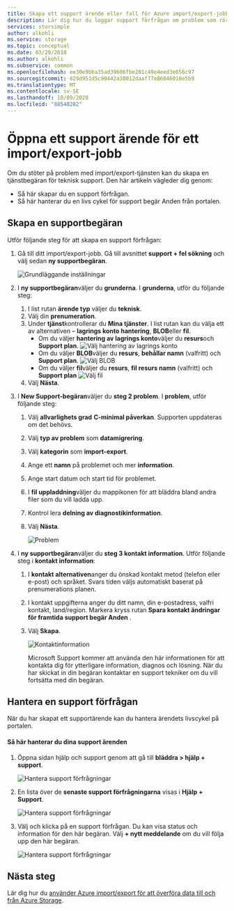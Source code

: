 ```yaml
---
title: Skapa ett support ärende eller fall för Azure import/export-jobbet | Microsoft Docs
description: Lär dig hur du loggar support förfrågan om problem som rör ditt import/export-jobb.
services: storsimple
author: alkohli
ms.service: storage
ms.topic: conceptual
ms.date: 03/29/2018
ms.author: alkohli
ms.subservice: common
ms.openlocfilehash: ee30e9bba35ad39606fbe201c49e4eed3e656c97
ms.sourcegitcommit: 829d951d5c90442a38012daaf77e86046018e5b9
ms.translationtype: MT
ms.contentlocale: sv-SE
ms.lasthandoff: 10/09/2020
ms.locfileid: "88548282"
---
```

# <a name="open-a-support-ticket-for-an-importexport-job"></a>Öppna ett support ärende för ett import/export-jobb

Om du stöter på problem med import/export-tjänsten kan du skapa en tjänstbegäran för teknisk support. Den här artikeln vägleder dig genom:

* Så här skapar du en support förfrågan.
* Så här hanterar du en livs cykel för support begär Anden från portalen.

## <a name="create-a-support-request"></a>Skapa en supportbegäran

Utför följande steg för att skapa en support förfrågan:

1. Gå till ditt import/export-jobb. Gå till avsnittet **support + fel sökning** och välj sedan **ny supportbegäran**.
     
    ![Grundläggande inställningar](./media/storage-import-export-contact-microsoft-support/import-export-support1.png)
   
2. I **ny supportbegäran**väljer du **grunderna**. I **grunderna**, utför du följande steg:
    
    1. I list rutan **ärende typ** väljer du **teknisk**.
    2. Välj din **prenumeration**.
    3. Under **tjänst**kontrollerar du **Mina tjänster**. I list rutan kan du välja ett av alternativen – **lagrings konto hantering**, **BLOB**eller **fil**. 
        - Om du väljer **hantering av lagrings konto**väljer du **resurs**och **Support plan**.
            ![Välj hantering av lagrings konto](./media/storage-import-export-contact-microsoft-support/import-export-support3.png)
        - Om du väljer **BLOB**väljer du **resurs**, **behållar namn** (valfritt) och **Support plan**.
            ![Välj BLOB](./media/storage-import-export-contact-microsoft-support/import-export-support2.png)
        - Om du väljer **fil**väljer du **resurs**, **fil resurs namn** (valfritt) och **Support plan** ![ Välj fil](./media/storage-import-export-contact-microsoft-support/import-export-support4.png)
    4. Välj **Nästa**.

3. I **New Support-begäran**väljer du **steg 2 problem**. I **problem**, utför följande steg:
    
    1. Välj **allvarlighets grad** **C-minimal påverkan**. Supporten uppdateras om det behövs.
    2. Välj **typ av problem** som **datamigrering**.
    3. Välj **kategorin** som **import-export**.
    4. Ange ett **namn** på problemet och mer **information**.
    5. Ange start datum och start tid för problemet.
    6. I **fil uppladdning**väljer du mappikonen för att bläddra bland andra filer som du vill ladda upp.
    7. Kontrol lera **delning av diagnostikinformation**.
    8. Välj **Nästa**.

       ![Problem](./media/storage-import-export-contact-microsoft-support/import-export-support5.png)

4. I **ny supportbegäran**väljer du **steg 3 kontakt information**. Utför följande steg i **kontakt information**:

   1. I **kontakt alternativen**anger du önskad kontakt metod (telefon eller e-post) och språket. Svars tiden väljs automatiskt baserat på prenumerations planen.
   2. I kontakt uppgifterna anger du ditt namn, din e-postadress, valfri kontakt, land/region. Markera kryss rutan **Spara kontakt ändringar för framtida support begär Anden** .
   3. Välj **Skapa**.
   
       ![Kontaktinformation](./media/storage-import-export-contact-microsoft-support/import-export-support7.png)   

      Microsoft Support kommer att använda den här informationen för att kontakta dig för ytterligare information, diagnos och lösning.
      När du har skickat in din begäran kontaktar en support tekniker om du vill fortsätta med din begäran.

## <a name="manage-a-support-request"></a>Hantera en support förfrågan

När du har skapat ett supportärende kan du hantera ärendets livscykel på portalen.

#### <a name="to-manage-your-support-requests"></a>Så här hanterar du dina support ärenden

1. Öppna sidan hjälp och support genom att gå till **bläddra > hjälp + support**.

    ![Hantera support förfrågningar](./media/storage-import-export-contact-microsoft-support/manage-support-ticket2.png)   

2. En lista över de **senaste support förfrågningarna** visas i **Hjälp + Support**.

    ![Hantera support förfrågningar](./media/storage-import-export-contact-microsoft-support/manage-support-ticket1.png) 

3. Välj och klicka på en support förfrågan. Du kan visa status och information för den här begäran. Välj **+ nytt meddelande** om du vill följa upp den här begäran.

    ![Hantera support förfrågningar](./media/storage-import-export-contact-microsoft-support/manage-support-ticket3.png) 


## <a name="next-steps"></a>Nästa steg

Lär dig hur du [använder Azure import/export för att överföra data till och från Azure Storage](storage-import-export-service.md).
